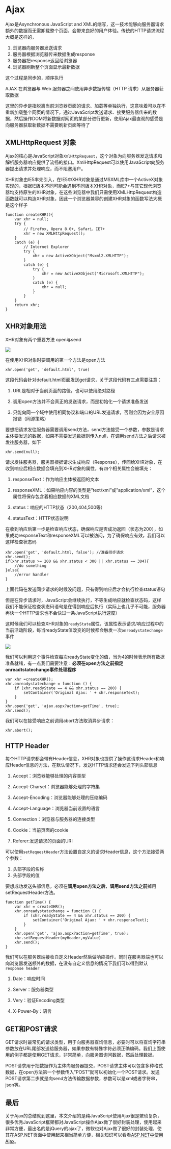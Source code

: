 # Ajax

Ajax是Asynchronous JavaScript and XML的缩写，这一技术能够向服务器请求额外的数据而无需卸载整个页面，会带来良好的用户体验。传统的HTTP请求流程大概是这样的，

1. 浏览器向服务器发送请求
2. 服务器根据浏览器传来数据生成response
3. 服务器把response返回给浏览器
4. 浏览器刷新整个页面显示最新数据

这个过程是同步的，顺序执行

AJAX 在浏览器与 Web 服务器之间使用异步数据传输（HTTP 请求）从服务器获取数据

这里的异步是指脱离当前浏览器页面的请求、加载等单独执行，这意味着可以在不重新加载整个网页的情况下，通过JavaScript发送请求、接受服务器传来的数据，然后操作DOM将新数据对网页的某部分进行更新，使用Ajax最直观的感受是向服务器获取新数据不需要刷新页面等待了

## XMLHttpRequest 对象

Ajax的核心是JavaScript对象`XmlHttpRequest`，这个对象为向服务器发送请求和解析服务器响应提供了流畅的接口。XmlHttpRequest可以使用JavaScript向服务器提出请求并处理响应，而不阻塞用户。

XHR对象由IE5率先引入，在IE5中XHR对象是通过MSXML库中一个ActiveX对象实现的，根据IE版本不同可能会遇到不同版本XHR对象，而IE7+与其它现代浏览器均支持原生的XHR对象，在这些浏览器中我们只需使用XMLHttpRequest构造函数就可以构造XHR对象，因此一个浏览器兼容的创建XHR对象的函数写法大概是这个样子

	function createXHR(){
	    var xhr = null;
	    try {
	        // Firefox, Opera 8.0+, Safari，IE7+
	        xhr = new XMLHttpRequest();
	    }
	    catch (e) {
	        // Internet Explorer
	        try {
	            xhr = new ActiveXObject("Msxml2.XMLHTTP");
	        }
	        catch (e) {
	            try {
	                xhr = new ActiveXObject("Microsoft.XMLHTTP");
	            }
	            catch (e) {
	                xhr = null;
	            }
	        }
	    }
	    return xhr;
	}

## XHR对象用法

XHR对象有两个重要方法 open与send

![](http://images.cnitblog.com/blog/349217/201308/06224532-5ed0101b87944983816b4360db8321cf.png)

在使用XHR对象时要调用的第一个方法是open方法

	xhr.open('get', 'default.html', true)

这段代码会针对default.html页面发送get请求，关于这段代码有三点需要注意：

1. URL是相对于当前页面的路径，也可以使用绝对路径

2. 调用open方法并不会真正的发送请求，而是初始化一个请求准备发送

3. 只能向同一个域中使用相同协议和端口的URL发送请求，否则会因为安全原因报错（同源策略）

要想把请求发往服务器需要调用send方法，send方法接受一个参数，参数是请求主体要发送的数据，如果不需要发送数据则传入null，在调用send方法之后请求被发往服务器，如下

	xhr.send(null);

请求发往服务器，服务器根据请求生成响应（Response），传回给XHR对象，在收到响应后相应数据会填充到XHR对象的属性，有四个相关属性会被填充：

1. responseText：作为响应主体被返回的文本

2. responseXML：如果响应内容的类型是”text/xml”或”application/xml”，这个属性将保存包含着相应数据的XML文档

3. status：响应的HTTP状态（200,404,500等）

4. statusText：HTTP状态说明

在收到响应后第一步是检查响应状态，确保响应是否成功返回（状态为200），如果成功responseText和responseXML可以被访问，为了确保响应有效，我们可以这样检查状态码

	xhr.open('get', 'default.html, false'); //准备同步请求
	xhr.send();
	if(xhr.status >= 200 && xhr.status < 300 || xhr.status == 304){
	    //do something
	}else{
	    //error handler
	}

上面代码在发送同步请求的时候没问题，只有得到响应后才会执行检查status语句

但是在异步请求时，JavaScript会继续执行，不等生成响应就检查状态码，这样我们不能保证检查状态码语句是在得到响应后执行（实际上也几乎不可能，服务器再快一个HTTP请求也不会快过一条JavaScript执行速度）

这时候我们可以检查XHR对象的`readyState`属性，该属性表示请求/响应过程中的当前活动阶段，每当readyState值改变的时候都会触发一次`onreadystatechange`事件

![](http://images.cnitblog.com/blog/349217/201308/06224539-c298fb0d17a64abe96e3465549afb862.png)

我们可以利用这个事件检查每次readyState变化的值，当为4的时候表示所有数据准备就绪，有一点我们需要注意：**必须在open方法之前指定onreadtstatechange事件处理程序**

	var xhr =createXHR();
	xhr.onreadystatechange = function () {
	    if (xhr.readyState == 4 && xhr.status == 200) {
	        setContainer('Original Ajax: ' + xhr.responseText);
	    }
	}
	xhr.open('get', 'ajax.aspx?action=getTime', true);
	xhr.send();

我们可以在接受响应之前调用abort方法取消异步请求：

	xhr.abort();

## HTTP Header

每个HTTP请求都会带有Header信息，XHR对象也提供了操作这请求Header和响应Header信息的方法，在默认情况下，发送HTTP请求还会发送下列头部信息

1. Accept：浏览器能够处理的内容类型

2. Accept-Charset：浏览器能够处理的字符集

3. Accept-Encoding：浏览器能够处理的压缩编码

4. Accept-Language：浏览器当前设置的语言

5. Connection：浏览器与服务器的连接类型

6. Cookie：当前页面的cookie

7. Referer:发送请求的页面的URI

可以使用`setRequestHeader`方法设置自定义的请求Header信息，这个方法接受两个参数：

1. 头部字段的名称
2. 头部字段的值

要想成功发送头部信息，必须在**调用open方法之后**，**调用send方法之前**掉用setRequestHeader方法。

	function getTime() {
	    var xhr = createXHR();
	    xhr.onreadystatechange = function () {
	        if (xhr.readyState == 4 && xhr.status == 200) {
	            setContainer('Original Ajax: ' + xhr.responseText);
	        }
	    }
	    xhr.open('get', 'ajax.aspx?action=getTime', true);
	    xhr.setRequestHeader(myHeader,myValue)
	    xhr.send();
	}

我们可以在服务器端接收自定义Header然后做响应操作。同时在服务器端也可以向浏览器发送额外的数据，在没有自定义信息的情况下我们可以得到默认`response header`

1. Date：响应时间

2. Server：服务器类型

3. Very：验证Encoding类型

4. X-Power-By：语言

## GET和POST请求

GET请求时最常见的请求类型，用于向服务器查询信息，必要时可以将查询字符串参数放在URL尾部发送给服务器，如果参数有特殊字符必须正确编码。我们上面使用的例子都是使用GET请求，非常简单，向服务器询问数据，然后处理数据。

POST请求用于把数据作为主体向服务器提交，POST请求主体可以包含多种格式数据，在open方法第一个参数传入”POST”就可以初始化一个POST请求。发送POST请求第二步就是向send方法传输数据参数，参数可以是xml或者字符串，json等。

## 最后

关于Ajax的总结就到这里，本文介绍的是纯JavaScript使用Ajax很是繁琐复杂，很多优秀JavaScript框架都对JavaScript操作Ajax做了很好封装处理，使用起来非常方便，最出名的是jQuery的ajax了，微软也对Ajax做了很好的封装处理，使其在ASP.NET页面中使用起来相当简单方便，相关知识可以看看[ASP.NET中使用Ajax](http://www.cnblogs.com/dolphinX/p/3242408.html)。
